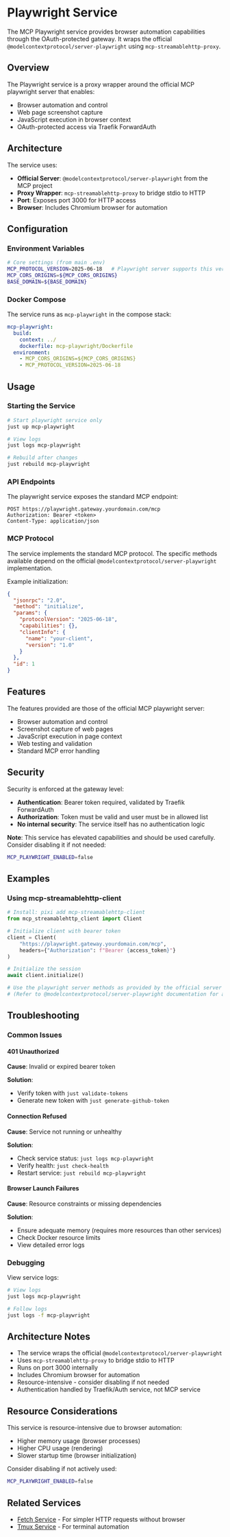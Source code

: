 # Playwright Service

The MCP Playwright service provides browser automation capabilities through the OAuth-protected gateway. It wraps the official `@modelcontextprotocol/server-playwright` using `mcp-streamablehttp-proxy`.

## Overview

The Playwright service is a proxy wrapper around the official MCP playwright server that enables:
- Browser automation and control
- Web page screenshot capture
- JavaScript execution in browser context
- OAuth-protected access via Traefik ForwardAuth

## Architecture

The service uses:
- **Official Server**: `@modelcontextprotocol/server-playwright` from the MCP project
- **Proxy Wrapper**: `mcp-streamablehttp-proxy` to bridge stdio to HTTP
- **Port**: Exposes port 3000 for HTTP access
- **Browser**: Includes Chromium browser for automation

## Configuration

### Environment Variables

```bash
# Core settings (from main .env)
MCP_PROTOCOL_VERSION=2025-06-18   # Playwright server supports this version
MCP_CORS_ORIGINS=${MCP_CORS_ORIGINS}
BASE_DOMAIN=${BASE_DOMAIN}
```

### Docker Compose

The service runs as `mcp-playwright` in the compose stack:

```yaml
mcp-playwright:
  build:
    context: ../
    dockerfile: mcp-playwright/Dockerfile
  environment:
    - MCP_CORS_ORIGINS=${MCP_CORS_ORIGINS}
    - MCP_PROTOCOL_VERSION=2025-06-18
```

## Usage

### Starting the Service

```bash
# Start playwright service only
just up mcp-playwright

# View logs
just logs mcp-playwright

# Rebuild after changes
just rebuild mcp-playwright
```

### API Endpoints

The playwright service exposes the standard MCP endpoint:

```
POST https://playwright.gateway.yourdomain.com/mcp
Authorization: Bearer <token>
Content-Type: application/json
```

### MCP Protocol

The service implements the standard MCP protocol. The specific methods available depend on the official `@modelcontextprotocol/server-playwright` implementation.

Example initialization:

```json
{
  "jsonrpc": "2.0",
  "method": "initialize",
  "params": {
    "protocolVersion": "2025-06-18",
    "capabilities": {},
    "clientInfo": {
      "name": "your-client",
      "version": "1.0"
    }
  },
  "id": 1
}
```

## Features

The features provided are those of the official MCP playwright server:
- Browser automation and control
- Screenshot capture of web pages
- JavaScript execution in page context
- Web testing and validation
- Standard MCP error handling

## Security

Security is enforced at the gateway level:
- **Authentication**: Bearer token required, validated by Traefik ForwardAuth
- **Authorization**: Token must be valid and user must be in allowed list
- **No internal security**: The service itself has no authentication logic

**Note**: This service has elevated capabilities and should be used carefully. Consider disabling it if not needed:
```bash
MCP_PLAYWRIGHT_ENABLED=false
```

## Examples

### Using mcp-streamablehttp-client

```python
# Install: pixi add mcp-streamablehttp-client
from mcp_streamablehttp_client import Client

# Initialize client with bearer token
client = Client(
    "https://playwright.gateway.yourdomain.com/mcp",
    headers={"Authorization": f"Bearer {access_token}"}
)

# Initialize the session
await client.initialize()

# Use the playwright server methods as provided by the official server
# (Refer to @modelcontextprotocol/server-playwright documentation for available methods)
```

## Troubleshooting

### Common Issues

#### 401 Unauthorized

**Cause**: Invalid or expired bearer token

**Solution**:
- Verify token with `just validate-tokens`
- Generate new token with `just generate-github-token`

#### Connection Refused

**Cause**: Service not running or unhealthy

**Solution**:
- Check service status: `just logs mcp-playwright`
- Verify health: `just check-health`
- Restart service: `just rebuild mcp-playwright`

#### Browser Launch Failures

**Cause**: Resource constraints or missing dependencies

**Solution**:
- Ensure adequate memory (requires more resources than other services)
- Check Docker resource limits
- View detailed error logs

### Debugging

View service logs:

```bash
# View logs
just logs mcp-playwright

# Follow logs
just logs -f mcp-playwright
```

## Architecture Notes

- The service wraps the official `@modelcontextprotocol/server-playwright`
- Uses `mcp-streamablehttp-proxy` to bridge stdio to HTTP
- Runs on port 3000 internally
- Includes Chromium browser for automation
- Resource-intensive - consider disabling if not needed
- Authentication handled by Traefik/Auth service, not MCP service

## Resource Considerations

This service is resource-intensive due to browser automation:
- Higher memory usage (browser processes)
- Higher CPU usage (rendering)
- Slower startup time (browser initialization)

Consider disabling if not actively used:
```bash
MCP_PLAYWRIGHT_ENABLED=false
```

## Related Services

- [Fetch Service](fetch.md) - For simpler HTTP requests without browser
- [Tmux Service](tmux.md) - For terminal automation
